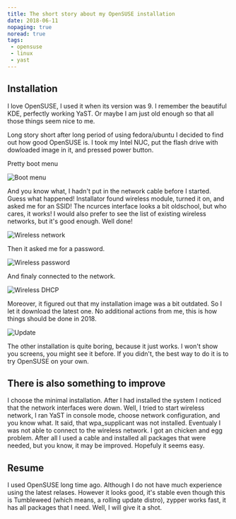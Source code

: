 ```yaml
---
title: The short story about my OpenSUSE installation
date: 2018-06-11
nopaging: true
noread: true
tags:
 - opensuse
 - linux
 - yast
---
```


## Installation

I love OpenSUSE, I used it when its version was 9. I remember the beautiful KDE, perfectly working YaST. Or maybe I am just old enough so that all those things seem nice to me.

Long story short after long period of using fedora/ubuntu I decided to find out how good OpenSUSE is. I took my Intel NUC, put the flash drive with dowloaded image in it, and pressed power button.

Pretty boot menu

![Boot menu](/img/opensuse/install-1.jpg)

And you know what, I hadn't put in the network cable before I started. Guess what happened! Installator found wireless module, turned it on, and asked me for an SSID!
The ncurces interface looks a bit oldschool, but who cares, it works! I would also prefer to see the list of existing wireless networks, but it's good enough. Well done!

![Wireless network](/img/opensuse/install-2.jpg)

Then it asked me for a password.

![Wireless password](/img/opensuse/install-3.jpg)

And finaly connected to the network.

![Wireless DHCP](/img/opensuse/install-4.jpg)

Moreover, it figured out that my installation image was a bit outdated. So I let it download the latest one. No additional actions from me, this is how things should be done in 2018.

![Update](/img/opensuse/install-5.jpg)

The other installation is quite boring, because it just works. I won't show you screens, you might see it before. If you didn't, the best way to do it is to try OpenSUSE on your own.

## There is also something to improve

I choose the minimal installation. After I had installed the system I noticed that the network interfaces were down. Well, I tried to start wireless network, I ran YaST in console mode, choose network configuration, and you know what. It said, that wpa_supplicant was not installed. Eventualy I was not able to connect to the wireless network. I got an chicken and egg problem. After all I used a cable and installed all packages that were needed, but you know, it may be improved. Hopefuly it seems easy.

## Resume

I used OpenSUSE long time ago. Although I do not have much experience using the latest relases. However it looks good, it's stable even though this is Tumbleweed (which means, a rolling update distro), zypper works fast, it has all packages that I need. Well, I will give it a shot.